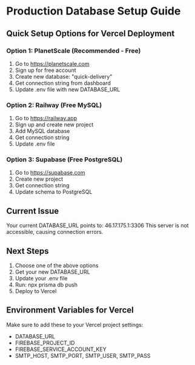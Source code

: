 # Production Database Setup Guide

## Quick Setup Options for Vercel Deployment

### Option 1: PlanetScale (Recommended - Free)
1. Go to https://planetscale.com
2. Sign up for free account
3. Create new database: "quick-delivery"
4. Get connection string from dashboard
5. Update .env file with new DATABASE_URL

### Option 2: Railway (Free MySQL)
1. Go to https://railway.app
2. Sign up and create new project
3. Add MySQL database
4. Get connection string
5. Update .env file

### Option 3: Supabase (Free PostgreSQL)
1. Go to https://supabase.com
2. Create new project
3. Get connection string
4. Update schema to PostgreSQL

## Current Issue
Your current DATABASE_URL points to: 46.17.175.1:3306
This server is not accessible, causing connection errors.

## Next Steps
1. Choose one of the above options
2. Get your new DATABASE_URL
3. Update your .env file
4. Run: npx prisma db push
5. Deploy to Vercel

## Environment Variables for Vercel
Make sure to add these to your Vercel project settings:
- DATABASE_URL
- FIREBASE_PROJECT_ID
- FIREBASE_SERVICE_ACCOUNT_KEY
- SMTP_HOST, SMTP_PORT, SMTP_USER, SMTP_PASS
